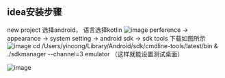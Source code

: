 ## idea安装步骤
new project 选择android， 语言选择kotlin
![image](https://user-images.githubusercontent.com/24344673/181235704-d560d453-73e6-4c65-816a-caddec26af22.png)
perference -> appearance -> system setting -> android sdk -> sdk tools 下载如图所示
![image](https://user-images.githubusercontent.com/24344673/181236046-1290c282-e3cc-4f1b-ba6d-2f0a5b00731e.png)
cd /Users/yincong/Library/Android/sdk/cmdline-tools/latest/bin & ./sdkmanager --channel=3 emulator （这样就能设置测试桌面）

![image](https://user-images.githubusercontent.com/24344673/181236162-84630e91-4acb-421c-b199-d1ce9fef69ee.png)

